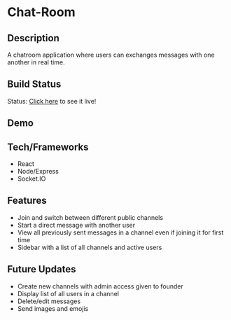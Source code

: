 # Chat-Room

## Description
A chatroom application where users can exchanges messages with one another in real time. 

## Build Status
Status: [Click here](https://react-chatroom-app.herokuapp.com/) to see it live!

## Demo

## Tech/Frameworks
* React
* Node/Express
* Socket.IO

## Features
* Join and switch between different public channels
* Start a direct message with another user
* View all previously sent messages in a channel even if joining it for first time
* Sidebar with a list of all channels and active users

## Future Updates
* Create new channels with admin access given to founder
* Display list of all users in a channel
* Delete/edit messages
* Send images and emojis


